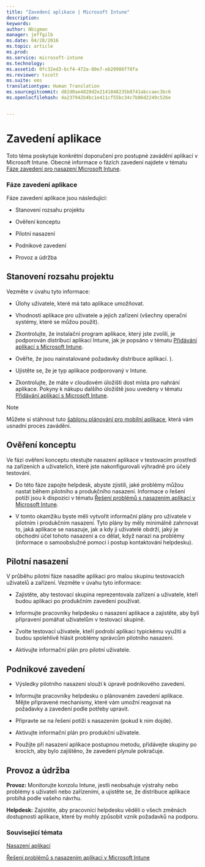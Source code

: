 ```yaml
---
title: "Zavedení aplikace | Microsoft Intune"
description: 
keywords: 
author: Nbigman
manager: jeffgilb
ms.date: 04/28/2016
ms.topic: article
ms.prod: 
ms.service: microsoft-intune
ms.technology: 
ms.assetid: 0fc32ed3-bcf4-472a-80e7-eb20986f78fa
ms.reviewer: tscott
ms.suite: ems
translationtype: Human Translation
ms.sourcegitcommit: d82d0ae4820d2e2141848235b8741abccaec3bc6
ms.openlocfilehash: 4a237942b4bc1e411cf55bc34c7b86d2249c526e


---
```


# Zavedení aplikace
Toto téma poskytuje konkrétní doporučení pro postupné zavádění aplikací v Microsoft Intune. Obecné informace o fázích zavedení najdete v tématu [Fáze zavedení pro nasazení Microsoft Intune](rollout-phases-for-microsoft-intune-deployment.md).

### Fáze zavedení aplikace
Fáze zavedení aplikace jsou následující:

-   Stanovení rozsahu projektu

-   Ověření konceptu

-   Pilotní nasazení

-   Podnikové zavedení

-   Provoz a údržba

## Stanovení rozsahu projektu
Vezměte v úvahu tyto informace:

-   Úlohy uživatele, které má tato aplikace umožňovat.

-   Vhodnosti aplikace pro uživatele a jejich zařízení (všechny operační systémy, které se můžou použít).

-   Zkontrolujte, že instalační program aplikace, který jste zvolili, je podporován distribucí aplikací Intune, jak je popsáno v tématu [Přidávání aplikací s Microsoft Intune](/intune/deploy-use/add-apps).

-   Ověřte, že jsou nainstalované požadavky distribuce aplikací. <!---, as described in [Plan for app deployment in Microsoft Intune](plan-for-app-deployment-in-microsoft-intune.md--->).

-   Ujistěte se, že je typ aplikace podporovaný v Intune.

-   Zkontrolujte, že máte v cloudovém úložišti dost místa pro nahrání aplikace. Pokyny k nákupu dalšího úložiště jsou uvedeny v tématu [Přidávání aplikací s Microsoft Intune](/intune/deploy-use/add-apps).

> [!NOTE]           
> Můžete si stáhnout tuto [šablonu plánování pro mobilní aplikace](https://gallery.technet.microsoft.com/Mobile-app-planning-18689d59), která vám usnadní proces zavádění.

## Ověření konceptu
Ve fázi ověření konceptu otestujte nasazení aplikace v testovacím prostředí na zařízeních a uživatelích, které jste nakonfigurovali výhradně pro účely testování.

-   Do této fáze zapojte helpdesk, abyste zjistili, jaké problémy můžou nastat během pilotního a produkčního nasazení. Informace o řešení potíží jsou k dispozici v tématu [Řešení problémů s nasazením aplikací v Microsoft Intune](/intune/troubleshoot/troubleshoot-app-deployment-problems-in-microsoft-intune).

-   V tomto okamžiku byste měli vytvořit informační plány pro uživatele v pilotním i produkčním nasazení. Tyto plány by měly minimálně zahrnovat to, jaká aplikace se nasazuje, jak a kdy ji uživatelé obdrží, jaký je obchodní účel tohoto nasazení a co dělat, když narazí na problémy (informace o samoobslužné pomoci i postup kontaktování helpdesku).

## Pilotní nasazení
V průběhu pilotní fáze nasadíte aplikaci pro malou skupinu testovacích uživatelů a zařízení. Vezměte v úvahu tyto informace:

-   Zajistěte, aby testovací skupina reprezentovala zařízení a uživatele, kteří budou aplikaci po produkčním zavedení používat.

-   Informujte pracovníky helpdesku o nasazení aplikace a zajistěte, aby byli připravení pomáhat uživatelům v testovací skupině.

-   Zvolte testovací uživatele, kteří podrobí aplikaci typickému využití a budou spolehlivě hlásit problémy správcům pilotního nasazení.

-   Aktivujte informační plán pro pilotní uživatele.

## Podnikové zavedení

-   Výsledky pilotního nasazení slouží k úpravě podnikového zavedení.

-   Informujte pracovníky helpdesku o plánovaném zavedení aplikace. Mějte připravené mechanismy, které vám umožní reagovat na požadavky a zavedení podle potřeby upravit.

-   Připravte se na řešení potíží s nasazením (pokud k nim dojde).

-   Aktivujte informační plán pro produkční uživatele.

-   Použijte při nasazení aplikace postupnou metodu, přidávejte skupiny po krocích, aby bylo zajištěno, že zavedení plynule pokračuje.

## Provoz a údržba
**Provoz:** Monitorujte konzolu Intune, jestli neobsahuje výstrahy nebo problémy s uživateli nebo zařízeními, a ujistěte se, že distribuce aplikace probíhá podle vašeho návrhu.

**Helpdesk:** Zajistěte, aby pracovníci helpdesku věděli o všech změnách dostupnosti aplikace, které by mohly způsobit vznik požadavků na podporu.

### Související témata
[Nasazení aplikací](/intune/deploy-use/deploy-apps)

[Řešení problémů s nasazením aplikací v Microsoft Intune](/intune/troubleshoot/troubleshoot-app-deployment-problems-in-microsoft-intune)



<!--HONumber=Jun16_HO4-->


